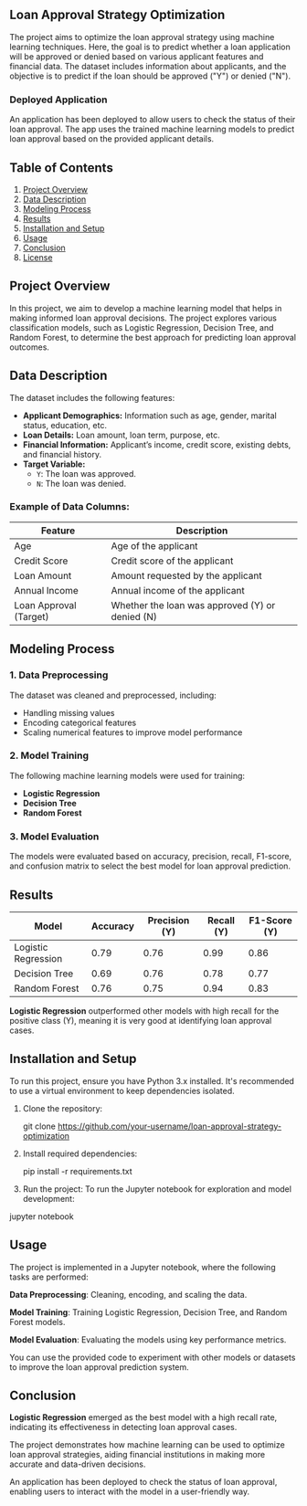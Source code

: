 ## Loan Approval Strategy Optimization

The project aims to optimize the loan approval strategy using machine learning techniques. Here, the goal is to predict whether a loan application will be approved or denied based on various applicant features and financial data. The dataset includes information about applicants, and the objective is to predict if the loan should be approved ("Y") or denied ("N").

### Deployed Application

An application has been deployed to allow users to check the status of their loan approval. The app uses the trained machine learning models to predict loan approval based on the provided applicant details.

## Table of Contents

1. [Project Overview](#project-overview)
2. [Data Description](#data-description)
3. [Modeling Process](#modeling-process)
4. [Results](#results)
5. [Installation and Setup](#installation-and-setup)
6. [Usage](#usage)
7. [Conclusion](#conclusion)
8. [License](#license)

## Project Overview

In this project, we aim to develop a machine learning model that helps in making informed loan approval decisions. The project explores various classification models, such as Logistic Regression, Decision Tree, and Random Forest, to determine the best approach for predicting loan approval outcomes.

## Data Description

The dataset includes the following features:

- **Applicant Demographics:** Information such as age, gender, marital status, education, etc.
- **Loan Details:** Loan amount, loan term, purpose, etc.
- **Financial Information:** Applicant’s income, credit score, existing debts, and financial history.
- **Target Variable:**
  - `Y`: The loan was approved.
  - `N`: The loan was denied.

### Example of Data Columns:

| Feature                | Description                                     |
|------------------------|-------------------------------------------------|
| Age                    | Age of the applicant                            |
| Credit Score           | Credit score of the applicant                   |
| Loan Amount            | Amount requested by the applicant               |
| Annual Income          | Annual income of the applicant                  |
| Loan Approval (Target) | Whether the loan was approved (Y) or denied (N) |

## Modeling Process

### 1. Data Preprocessing

The dataset was cleaned and preprocessed, including:
- Handling missing values
- Encoding categorical features
- Scaling numerical features to improve model performance

### 2. Model Training

The following machine learning models were used for training:
- **Logistic Regression**
- **Decision Tree**
- **Random Forest**

### 3. Model Evaluation

The models were evaluated based on accuracy, precision, recall, F1-score, and confusion matrix to select the best model for loan approval prediction.

## Results

| Model               | Accuracy  | Precision (Y) | Recall (Y) | F1-Score (Y) |
|---------------------|-----------|---------------|------------|--------------|
| Logistic Regression  | 0.79      | 0.76          | 0.99       | 0.86         |
| Decision Tree        | 0.69      | 0.76          | 0.78       | 0.77         |
| Random Forest        | 0.76      | 0.75          | 0.94       | 0.83         |

**Logistic Regression** outperformed other models with high recall for the positive class (Y), meaning it is very good at identifying loan approval cases.

## Installation and Setup

To run this project, ensure you have Python 3.x installed. It's recommended to use a virtual environment to keep dependencies isolated.

1. Clone the repository:

   git clone https://github.com/your-username/loan-approval-strategy-optimization

2. Install required dependencies:

   pip install -r requirements.txt

3. Run the project:
To run the Jupyter notebook for exploration and model development:

  jupyter notebook

## Usage

The project is implemented in a Jupyter notebook, where the following tasks are performed:

**Data Preprocessing**: Cleaning, encoding, and scaling the data.

**Model Training**: Training Logistic Regression, Decision Tree, and Random Forest models.

**Model Evaluation**: Evaluating the models using key performance metrics.

You can use the provided code to experiment with other models or datasets to improve the loan approval prediction system.

## Conclusion

**Logistic Regression** emerged as the best model with a high recall rate, indicating its effectiveness in detecting loan approval cases.

The project demonstrates how machine learning can be used to optimize loan approval strategies, aiding financial institutions in making more accurate and data-driven decisions.

An application has been deployed to check the status of loan approval, enabling users to interact with the model in a user-friendly way.


